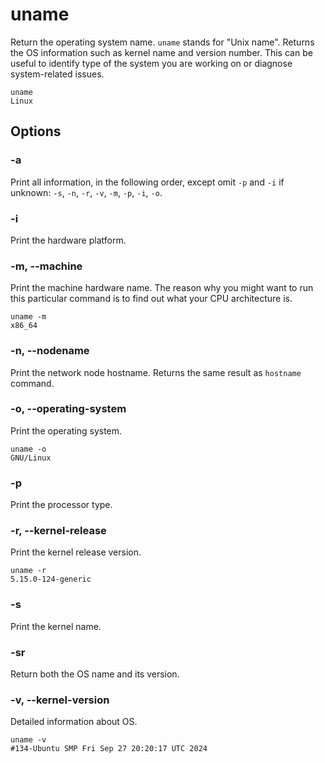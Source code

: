 # uname

Return the operating system name. `uname` stands for "Unix name".  Returns the OS
information such as kernel name and version number. This can be useful to identify type
of the system you are working on or diagnose system-related issues.

```shell
uname
Linux
```

## Options

### -a

Print all information, in the following order, except omit `-p` and `-i` if unknown:
`-s`, `-n`, `-r`, `-v`, `-m`, `-p`, `-i`, `-o`.

### -i

Print the hardware platform.

### -m, --machine

Print the machine hardware name. The reason why you might want to run this particular
command is to find out what your CPU architecture is.

```shell
uname -m
x86_64
```

### -n, --nodename

Print the network node hostname. Returns the same result as `hostname` command.

### -o, --operating-system

Print the operating system.

```shell
uname -o
GNU/Linux
```

### -p

Print the processor type.

### -r, --kernel-release

Print the kernel release version.

```shell
uname -r
5.15.0-124-generic
```

### -s

Print the kernel name.

### -sr

Return both the OS name and its version.

### -v, --kernel-version

Detailed information about OS.

```shell
uname -v
#134-Ubuntu SMP Fri Sep 27 20:20:17 UTC 2024
```
